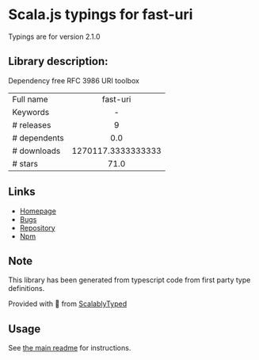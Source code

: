 
# Scala.js typings for fast-uri

Typings are for version 2.1.0

## Library description:
Dependency free RFC 3986 URI toolbox

|                    |                 |
| ------------------ | :-------------: |
| Full name          | fast-uri |
| Keywords           | - |
| # releases         | 9 |
| # dependents       | 0.0 |
| # downloads        | 1270117.3333333333 |
| # stars            | 71.0 |

## Links
- [Homepage](https://github.com/fastify/fast-uri)
- [Bugs](https://github.com/fastify/fast-uri/issues)
- [Repository](https://github.com/fastify/fast-uri)
- [Npm](https://www.npmjs.com/package/fast-uri)
    


## Note
This library has been generated from typescript code from first party type definitions.

Provided with :purple_heart: from [ScalablyTyped](https://github.com/oyvindberg/ScalablyTyped)

## Usage
See [the main readme](../../readme.md) for instructions.


